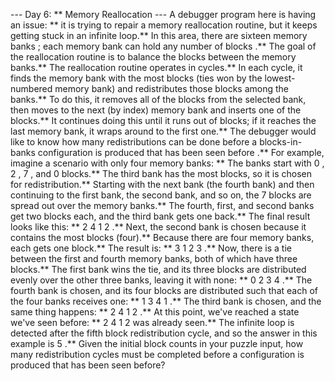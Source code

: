 --- Day 6: ** Memory Reallocation ---
A debugger program here is having an issue: ** it is trying to repair a memory reallocation routine, but it keeps getting stuck in an infinite loop.**
In this area, there are
sixteen memory banks
; each memory bank can hold any number of
blocks
.** The goal of the reallocation routine is to balance the blocks between the memory banks.**
The reallocation routine operates in cycles.** In each cycle, it finds the memory bank with the most blocks (ties won by the lowest-numbered memory bank) and redistributes those blocks among the banks.** To do this, it removes all of the blocks from the selected bank, then moves to the next (by index) memory bank and inserts one of the blocks.** It continues doing this until it runs out of blocks; if it reaches the last memory bank, it wraps around to the first one.**
The debugger would like to know how many redistributions can be done before a blocks-in-banks configuration is produced that
has been seen before
.**
For example, imagine a scenario with only four memory banks: **
The banks start with
0
,
2
,
7
, and
0
blocks.** The third bank has the most blocks, so it is chosen for redistribution.**
Starting with the next bank (the fourth bank) and then continuing to the first bank, the second bank, and so on, the
7
blocks are spread out over the memory banks.** The fourth, first, and second banks get two blocks each, and the third bank gets one back.** The final result looks like this: **
2 4 1 2
.**
Next, the second bank is chosen because it contains the most blocks (four).** Because there are four memory banks, each gets one block.** The result is: **
3 1 2 3
.**
Now, there is a tie between the first and fourth memory banks, both of which have three blocks.** The first bank wins the tie, and its three blocks are distributed evenly over the other three banks, leaving it with none: **
0 2 3 4
.**
The fourth bank is chosen, and its four blocks are distributed such that each of the four banks receives one: **
1 3 4 1
.**
The third bank is chosen, and the same thing happens: **
2 4 1 2
.**
At this point, we've reached a state we've seen before: **
2 4 1 2
was already seen.** The infinite loop is detected after the fifth block redistribution cycle, and so the answer in this example is
5
.**
Given the initial block counts in your puzzle input,
how many redistribution cycles
must be completed before a configuration is produced that has been seen before?
